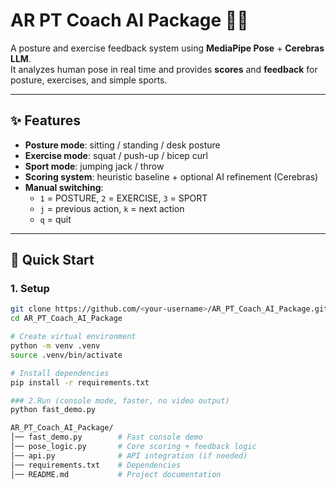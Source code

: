 # AR PT Coach AI Package 🏋️‍♂️

A posture and exercise feedback system using **MediaPipe Pose** + **Cerebras LLM**.  
It analyzes human pose in real time and provides **scores** and **feedback** for posture, exercises, and simple sports.

---

## ✨ Features
- **Posture mode**: sitting / standing / desk posture  
- **Exercise mode**: squat / push-up / bicep curl  
- **Sport mode**: jumping jack / throw  
- **Scoring system**: heuristic baseline + optional AI refinement (Cerebras)  
- **Manual switching**:  
  - `1` = POSTURE, `2` = EXERCISE, `3` = SPORT  
  - `j` = previous action, `k` = next action  
  - `q` = quit

---

## 🚀 Quick Start

### 1. Setup
```bash
git clone https://github.com/<your-username>/AR_PT_Coach_AI_Package.git
cd AR_PT_Coach_AI_Package

# Create virtual environment
python -m venv .venv
source .venv/bin/activate

# Install dependencies
pip install -r requirements.txt

### 2.Run (console mode, faster, no video output)
python fast_demo.py

AR_PT_Coach_AI_Package/
│── fast_demo.py        # Fast console demo
│── pose_logic.py       # Core scoring + feedback logic
│── api.py              # API integration (if needed)
│── requirements.txt    # Dependencies
│── README.md           # Project documentation
